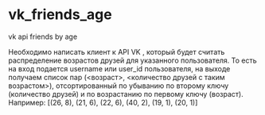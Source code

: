 # vk_friends_age
vk api friends by age

Необходимо написать клиент к API VK , который будет считать распределение возрастов друзей для указанного пользователя. То есть на вход подается username или user_id пользователя, на выходе получаем список пар (<возраст>, <количество друзей с таким возрастом>), отсортированный по убыванию по второму ключу (количество друзей) и по возрастанию по первому ключу (возраст). Например:
[(26, 8), (21, 6), (22, 6), (40, 2), (19, 1), (20, 1)]
